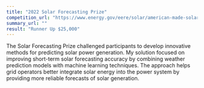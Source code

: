 ```yaml
---
title: "2022 Solar Forecasting Prize"
competition_url: "https://www.energy.gov/eere/solar/american-made-solar-forecasting-prize"
summary_url: ""
result: "Runner Up $25,000"
---
```


The Solar Forecasting Prize challenged participants to develop innovative methods for predicting solar power generation. My solution focused on improving short-term solar forecasting accuracy by combining weather prediction models with machine learning techniques. The approach helps grid operators better integrate solar energy into the power system by providing more reliable forecasts of solar generation. 
